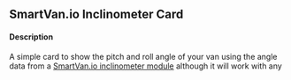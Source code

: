 ## SmartVan.io Inclinometer Card

#### Description
A simple card to show the pitch and roll angle of your van using the angle data from a [SmartVan.io inclinometer module](https://smartvan.io/products/tilt-sensor-module) although it will work with any 
